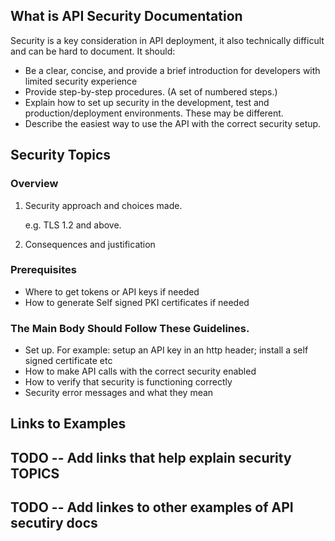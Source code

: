 ## What is API Security Documentation

Security is a key consideration in API deployment, it also technically difficult and can be hard to document. It should:

* Be a clear, concise, and provide a brief introduction for developers with limited security experience
* Provide step-by-step procedures. (A set of numbered steps.)
* Explain how to set up security in the development, test and production/deployment environments. These may be different.
* Describe the easiest way to use the API with the correct security setup.

## Security Topics

### Overview

1. Security approach and choices made.

    e.g. TLS 1.2 and above.

2. Consequences and justification

### Prerequisites

* Where to get tokens or API keys if needed
* How to generate Self signed PKI certificates if needed

### The Main Body Should Follow These Guidelines.

* Set up. For example: setup an API key in an http header; install a self signed certificate etc
* How to make API calls with the correct security enabled
* How to verify that security is functioning correctly
* Security error messages and what they mean

## Links to Examples
 ## TODO -- Add links that help explain security TOPICS
 ## TODO -- Add linkes to other examples of API secutiry docs